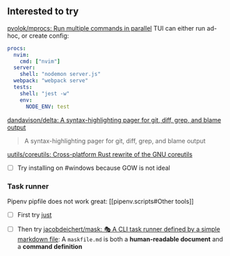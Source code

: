 ## Interested to try
[pvolok/mprocs: Run multiple commands in parallel](https://github.com/pvolok/mprocs) TUI can either run ad-hoc, or create config:
```yaml
procs:
  nvim:
    cmd: ["nvim"]
  server:
    shell: "nodemon server.js"
  webpack: "webpack serve"
  tests:
    shell: "jest -w"
    env:
      NODE_ENV: test
```

[dandavison/delta: A syntax-highlighting pager for git, diff, grep, and blame output](https://github.com/dandavison/delta)
>A syntax-highlighting pager for git, diff, grep, and blame output

[uutils/coreutils: Cross-platform Rust rewrite of the GNU coreutils](https://github.com/uutils/coreutils)
- [ ] Try installing on #windows because GOW is not ideal
### Task runner
Pipenv pipfile does not work great: [[pipenv.scripts#Other tools]] 

- [ ] First try [just](https://github.com/casey/just)
- [ ] Then try [jacobdeichert/mask: 🎭 A CLI task runner defined by a simple markdown file](https://github.com/jacobdeichert/mask): A `maskfile.md` is both a **human-readable document** and a **command definition**




